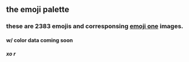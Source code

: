 ## the emoji palette
### these are 2383 emojis and corresponsing [emoji one](http://emojione.com/) images. 
#### w/ color data coming soon
##### xo r

